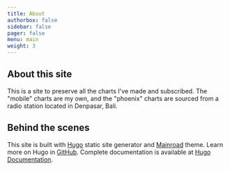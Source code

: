 ```yaml
---
title: About
authorbox: false
sidebar: false
pager: false
menu: main
weight: 3
---
```


## About this site
This is a site to preserve all the charts I've made and subscribed. The "mobile" charts are my own, and the "phoenix" charts are sourced from a radio station located in Denpasar, Bali.

## Behind the scenes
This site is built with [Hugo](https://gohugo.io/) static site generator and [Mainroad](https://github.com/vimux/mainroad) theme. Learn more on Hugo in [GitHub](https://github.com/gohugoio/hugo). Complete documentation is available at
[Hugo Documentation](https://gohugo.io/getting-started/).

